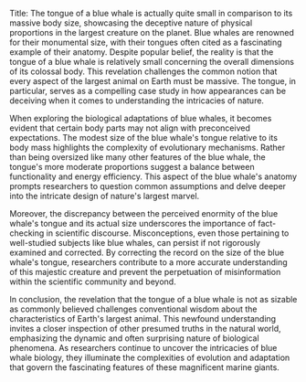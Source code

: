 Title: The tongue of a blue whale is actually quite small in comparison to its massive body size, showcasing the deceptive nature of physical proportions in the largest creature on the planet.
Blue whales are renowned for their monumental size, with their tongues often cited as a fascinating example of their anatomy. Despite popular belief, the reality is that the tongue of a blue whale is relatively small concerning the overall dimensions of its colossal body. This revelation challenges the common notion that every aspect of the largest animal on Earth must be massive. The tongue, in particular, serves as a compelling case study in how appearances can be deceiving when it comes to understanding the intricacies of nature.

When exploring the biological adaptations of blue whales, it becomes evident that certain body parts may not align with preconceived expectations. The modest size of the blue whale's tongue relative to its body mass highlights the complexity of evolutionary mechanisms. Rather than being oversized like many other features of the blue whale, the tongue's more moderate proportions suggest a balance between functionality and energy efficiency. This aspect of the blue whale's anatomy prompts researchers to question common assumptions and delve deeper into the intricate design of nature's largest marvel.

Moreover, the discrepancy between the perceived enormity of the blue whale's tongue and its actual size underscores the importance of fact-checking in scientific discourse. Misconceptions, even those pertaining to well-studied subjects like blue whales, can persist if not rigorously examined and corrected. By correcting the record on the size of the blue whale's tongue, researchers contribute to a more accurate understanding of this majestic creature and prevent the perpetuation of misinformation within the scientific community and beyond.

In conclusion, the revelation that the tongue of a blue whale is not as sizable as commonly believed challenges conventional wisdom about the characteristics of Earth's largest animal. This newfound understanding invites a closer inspection of other presumed truths in the natural world, emphasizing the dynamic and often surprising nature of biological phenomena. As researchers continue to uncover the intricacies of blue whale biology, they illuminate the complexities of evolution and adaptation that govern the fascinating features of these magnificent marine giants.
